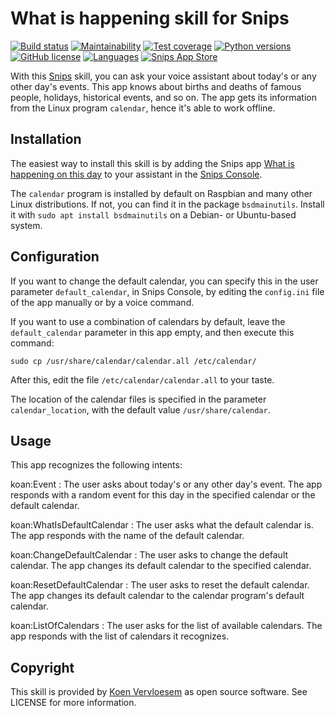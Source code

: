 # What is happening skill for Snips 
[![Build status](https://api.travis-ci.com/koenvervloesem/snips-app-what-is-happening.svg?branch=master)](https://travis-ci.com/koenvervloesem/snips-app-what-is-happening) [![Maintainability](https://api.codeclimate.com/v1/badges/f1feccc2fe9ca35daad7/maintainability)](https://codeclimate.com/github/koenvervloesem/snips-app-what-is-happening/maintainability) [![Test coverage](https://api.codeclimate.com/v1/badges/f1feccc2fe9ca35daad7/test_coverage)](https://codeclimate.com/github/koenvervloesem/snips-app-what-is-happening/test_coverage) [![Python versions](https://img.shields.io/badge/python-3.5-blue.svg)](https://www.python.org) [![GitHub license](https://img.shields.io/github/license/koenvervloesem/snips-app-what-is-happening.svg)](https://github.com/koenvervloesem/snips-app-what-is-happening/blob/master/LICENSE) [![Languages](https://img.shields.io/badge/i18n-en-brown.svg)](https://github.com/koenvervloesem/snips-app-what-is-happening/tree/master/translations) [![Snips App Store](https://img.shields.io/badge/snips-app-blue.svg)](https://console.snips.ai/store/en/skill_mN45remOonk)

With this [Snips](https://snips.ai/) skill, you can ask your voice assistant about today's or any other day's events. This app knows about births and deaths of famous people, holidays, historical events, and so on. The app gets its information from the Linux program `calendar`, hence it's able to work offline.

## Installation
The easiest way to install this skill is by adding the Snips app [What is happening on this day](https://console.snips.ai/store/en/skill_mN45remOonk) to your assistant in the [Snips Console](https://console.snips.ai).

The `calendar` program is installed by default on Raspbian and many other Linux distributions. If not, you can find it in the package `bsdmainutils`. Install it with `sudo apt install bsdmainutils` on a Debian- or Ubuntu-based system.

## Configuration
If you want to change the default calendar, you can specify this in the user parameter `default_calendar`, in Snips Console, by editing the `config.ini` file of the app manually or by a voice command.

If you want to use a combination of calendars by default, leave the `default_calendar` parameter in this app empty, and then execute this command:

```
sudo cp /usr/share/calendar/calendar.all /etc/calendar/
```

After this, edit the file `/etc/calendar/calendar.all` to your taste.

The location of the calendar files is specified in the parameter `calendar_location`, with the default value `/usr/share/calendar`.

## Usage
This app recognizes the following intents:

koan:Event
:  The user asks about today's or any other day's event. The app responds with a random event for this day in the specified calendar or the default calendar.

koan:WhatIsDefaultCalendar
:  The user asks what the default calendar is. The app responds with the name of the default calendar.

koan:ChangeDefaultCalendar
:  The user asks to change the default calendar. The app changes its default calendar to the specified calendar.

koan:ResetDefaultCalendar
:  The user asks to reset the default calendar. The app changes its default calendar to the calendar program's default calendar.

koan:ListOfCalendars
:  The user asks for the list of available calendars. The app responds with the list of calendars it recognizes.

## Copyright
This skill is provided by [Koen Vervloesem](mailto:koen@vervloesem.eu) as open source software. See LICENSE for more information.
